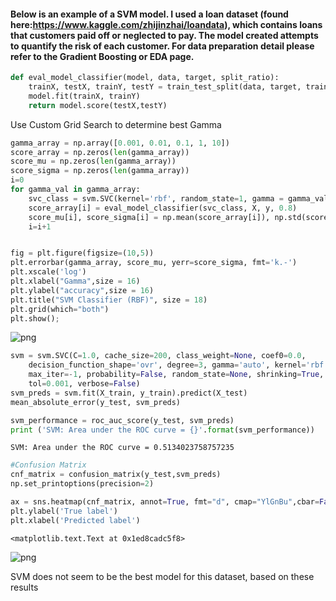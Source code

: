 
#### Below is an example of a SVM model. I used a loan dataset (found here:https://www.kaggle.com/zhijinzhai/loandata), which contains loans that customers paid off or neglected to pay. The model created attempts to quantify the risk of each customer. For data preparation detail please refer to the Gradient Boosting or EDA page.


```python
def eval_model_classifier(model, data, target, split_ratio):
    trainX, testX, trainY, testY = train_test_split(data, target, train_size=split_ratio, random_state=0)
    model.fit(trainX, trainY)    
    return model.score(testX,testY)
```

Use Custom Grid Search to determine best Gamma


```python
gamma_array = np.array([0.001, 0.01, 0.1, 1, 10])
score_array = np.zeros(len(gamma_array))
score_mu = np.zeros(len(gamma_array))
score_sigma = np.zeros(len(gamma_array))
i=0
for gamma_val in gamma_array:
    svc_class = svm.SVC(kernel='rbf', random_state=1, gamma = gamma_val)
    score_array[i] = eval_model_classifier(svc_class, X, y, 0.8)
    score_mu[i], score_sigma[i] = np.mean(score_array[i]), np.std(score_array[i])
    i=i+1


fig = plt.figure(figsize=(10,5))
plt.errorbar(gamma_array, score_mu, yerr=score_sigma, fmt='k.-')
plt.xscale('log')
plt.xlabel("Gamma",size = 16)
plt.ylabel("accuracy",size = 16)
plt.title("SVM Classifier (RBF)", size = 18)
plt.grid(which="both")
plt.show();
```


![png](SVM_files/SVM_3_0.png)



```python
svm = svm.SVC(C=1.0, cache_size=200, class_weight=None, coef0=0.0,
    decision_function_shape='ovr', degree=3, gamma='auto', kernel='rbf',
    max_iter=-1, probability=False, random_state=None, shrinking=True,
    tol=0.001, verbose=False)
svm_preds = svm.fit(X_train, y_train).predict(X_test)
mean_absolute_error(y_test, svm_preds)

svm_performance = roc_auc_score(y_test, svm_preds)
print ('SVM: Area under the ROC curve = {}'.format(svm_performance))
```

    SVM: Area under the ROC curve = 0.5134023758757235
    


```python
#Confusion Matrix
cnf_matrix = confusion_matrix(y_test,svm_preds)
np.set_printoptions(precision=2)

ax = sns.heatmap(cnf_matrix, annot=True, fmt="d", cmap="YlGnBu",cbar=False)
plt.ylabel('True label')
plt.xlabel('Predicted label')
```




    <matplotlib.text.Text at 0x1ed8cadc5f8>




![png](SVM_files/SVM_5_1.png)


SVM does not seem to be the best model for this dataset, based on these results


```python

```
